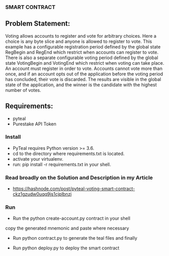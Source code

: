 ### SMART CONTRACT

## Problem Statement:

Voting allows accounts to register and vote for arbitrary choices.
Here a choice is any byte slice and anyone is allowed to register to vote.
This example has a configurable registration period defined by the global state RegBegin and
RegEnd which restrict when accounts can register to vote.
There is also a separate configurable voting period defined by the global state VotingBegin and VotingEnd which
restrict when voting can take place.
An account must register in order to vote. Accounts cannot vote more than once, and if an account opts out of
the application before the voting period has concluded, their vote is discarded.
The results are visible in the global state of the application,
and the winner is the candidate with the highest number of votes.

## Requirements:

- pyteal
- Purestake API Token

### Install

- PyTeal requires Python version >= 3.6.
- cd to the directory where requirements.txt is located.
- activate your virtualenv.
- run: pip install -r requirements.txt in your shell.

### Read broadly on the Solution and Description in my Article

- https://hashnode.com/post/pyteal-voting-smart-contract-ckz1gzudw0uqq9js1cjplbnzj

### Run

- Run the python create-account.py contract in your shell

copy the generated mnemonic and paste where necessary

- Run python contract.py to generate the teal files and finally

- Run python deploy.py to deploy the smart contract
